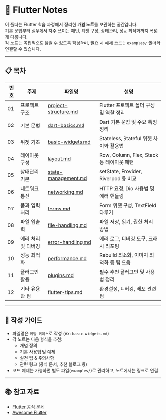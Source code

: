 # 📝 Flutter Notes

이 폴더는 Flutter 학습 과정에서 정리한 **개념 노트**를 보관하는 공간입니다.  
기본 문법부터 실무에서 자주 쓰이는 패턴, 위젯 구성, 상태관리, 성능 최적화까지 폭넓게 다룹니다.  
각 노트는 독립적으로 읽을 수 있도록 작성하며, 필요 시 예제 코드는 `examples/` 폴더와 연결할 수 있습니다.

---

## 📋 목차

| 번호 | 주제 | 파일명 | 설명 |
|---|---|---|---|
| 01 | 프로젝트 구조 | [project-structure.md](./project-structure.md) | Flutter 프로젝트 폴더 구성 및 역할 정리 |
| 02 | 기본 문법 | [dart-basics.md](./dart-basics.md) | Dart 기본 문법 및 주요 특징 정리 |
| 03 | 위젯 기초 | [basic-widgets.md](./basic-widgets.md) | Stateless, Stateful 위젯 차이와 활용법 |
| 04 | 레이아웃 구성 | [layout.md](./layout.md) | Row, Column, Flex, Stack 등 레이아웃 패턴 |
| 05 | 상태관리 기본 | [state-management.md](./state-management.md) | setState, Provider, Riverpod 등 비교 |
| 06 | 네트워크 통신 | [networking.md](./networking.md) | HTTP 요청, Dio 사용법 및 에러 핸들링 |
| 07 | 폼과 입력 처리 | [forms.md](./forms.md) | Form 위젯 구성, TextField 다루기 |
| 08 | 파일 입출력 | [file-handling.md](./file-handling.md) | 파일 저장, 읽기, 권한 처리 방법 |
| 09 | 에러 처리 및 디버깅 | [error-handling.md](./error-handling.md) | 에러 로그, 디버깅 도구, 크래시 리포팅 |
| 10 | 성능 최적화 | [performance.md](./performance.md) | Rebuild 최소화, 이미지 최적화 등 팁 모음 |
| 11 | 플러그인 활용 | [plugins.md](./plugins.md) | 필수 추천 플러그인 및 사용법 정리 |
| 12 | 기타 유용한 팁 | [flutter-tips.md](./flutter-tips.md) | 환경설정, 디버깅, 배포 관련 팁 |

---

## 📝 작성 가이드

- 파일명은 `케밥 케이스`로 작성 (ex: `basic-widgets.md`)
- 각 노트는 다음 형식을 추천:
    - 개념 정의
    - 기본 사용법 및 예제
    - 실전 팁 & 주의사항
    - 관련 링크 (공식 문서, 추천 블로그 등)
- 코드 예제는 가능하면 별도 파일(`examples/`)로 관리하고, 노트에서는 링크로 연결

---

## 📚 참고 자료
- [Flutter 공식 문서](https://docs.flutter.dev/)
- [Awesome Flutter](https://github.com/Solido/awesome-flutter)
